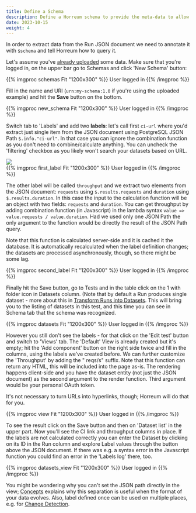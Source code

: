 ```yaml
---
title: Define a Schema
description: Define a Horreum schema to provide the meta-data to allow Horreum to process Run data
date: 2023-10-15
weight: 4
---
```


In order to extract data from the Run JSON document we need to annotate it with `$schema` and tell Horreum how to query it.

Let's assume you've [already uploaded](./upload.html) some data. Make sure that you're logged in, on the upper bar go to Schemas and click 'New Schema' button:

{{% imgproc schemas Fit "1200x300" %}}
User logged in
{{% /imgproc %}}

Fill in the name and URI (`urn:my-schema:1.0` if you're using the uploaded example) and hit the **Save** button on the bottom.

{{% imgproc new_schema Fit "1200x300" %}}
User logged in
{{% /imgproc %}}

Switch tab to 'Labels' and add two **labels**: let's call first `ci-url` where you'd extract just single item from the JSON document using PostgreSQL JSON Path `$.info."ci-url"`. In that case you can ignore the combination function as you don't need to combine/calculate anything. You can uncheck the 'filtering' checkbox as you likely won't search your datasets based on URL.

<div class="screenshot"><img src="/assets/images/define_schema/02_first_label.png" /></div>
{{% imgproc first_label Fit "1200x300" %}}
User logged in
{{% /imgproc %}}

The other label will be called `throughput` and we extract two elements from the JSON document: `requests` using `$.results.requests` and `duration` using `$.results.duration`. In this case the input to the calculation function will be an object with two fields: `requests` and `duration`. You can get throughput by adding combination function (in Javascript) in the lambda syntax `value => value.requests / value.duration`. Had we used only one JSON Path the only argument to the function would be directly the result of the JSON Path query.

Note that this function is calculated server-side and it is cached it the database. It is automatically recalculated when the label definition changes; the datasets are processed asynchronously, though, so there might be some lag.

{{% imgproc second_label Fit "1200x300" %}}
User logged in
{{% /imgproc %}}


Finally hit the Save button, go to Tests and in the table click on the 1 with folder icon in Datasets column. (Note that by default a Run produces single dataset - more about this in [Transform Runs into Datasets](./datasets.html). This will bring you to the listing of datasets in this test, and this time you can see in Schema tab that the schema was recognized.

{{% imgproc datasets Fit "1200x300" %}}
User logged in
{{% /imgproc %}}

However you still don't see the labels - for that click on the 'Edit test' button and switch to 'Views' tab. The 'Default' View is already created but it's empty; hit the 'Add component' button on the right side twice and fill in the columns, using the labels we've created before. We can further customize the 'Throughput' by adding the " reqs/s" suffix. Note that this function can return any HTML, this will be included into the page as-is. The rendering happens client-side and you have the dataset entity (not just the JSON document) as the second argument to the render function. Third argument would be your personal OAuth token.

It's not necessary to turn URLs into hyperlinks, though; Horreum will do that for you.

{{% imgproc view Fit "1200x300" %}}
User logged in
{{% /imgproc %}}

To see the result click on the Save button and then on 'Dataset list' in the upper part. Now you'll see the CI link and throughput columns in place. If the labels are not calculated correctly you can enter the Dataset by clicking on its ID in the Run column and explore Label values through the button above the JSON document. If there was e.g. a syntax error in the Javascript function you could find an error in the 'Labels log' there, too.

{{% imgproc datasets_view Fit "1200x300" %}}
User logged in
{{% /imgproc %}}

You might be wondering why you can't set the JSON path directly in the view; [Concepts](/docs/about/concepts.html) explains why this separation is useful when the format of your data evolves. Also, label defined once can be used on multiple places, e.g. for [Change Detection](./change_detection.html).
